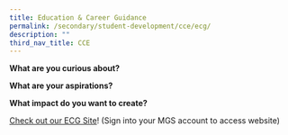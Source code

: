 ```yaml
---
title: Education & Career Guidance
permalink: /secondary/student-development/cce/ecg/
description: ""
third_nav_title: CCE
---
```



**What are you curious about?** 

**What are your aspirations?** 

**What impact do you want to create?**

[Check out our ECG Site](https://sites.google.com/mgs.sch.edu.sg/mgsecg/)! (Sign into your MGS account to access website)